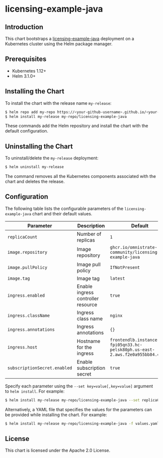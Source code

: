# licensing-example-java

## Introduction

This chart bootstraps a [licensing-example-java](https://github.com/omnistrate-community/licensing-example-java) deployment on a Kubernetes cluster using the Helm package manager.

## Prerequisites

- Kubernetes 1.12+
- Helm 3.1.0+

## Installing the Chart

To install the chart with the release name `my-release`:

```bash
$ helm repo add my-repo https://<your-github-username>.github.io/<your-repo-name>
$ helm install my-release my-repo/licensing-example-java
```

These commands add the Helm repository and install the chart with the default configuration.

## Uninstalling the Chart

To uninstall/delete the `my-release` deployment:

```bash
$ helm uninstall my-release
```

The command removes all the Kubernetes components associated with the chart and deletes the release.

## Configuration

The following table lists the configurable parameters of the `licensing-example-java` chart and their default values.

| Parameter                | Description                                     | Default                                                 |
|--------------------------|-------------------------------------------------|---------------------------------------------------------|
| `replicaCount`           | Number of replicas                              | `1`                                                     |
| `image.repository`       | Image repository                                | `ghcr.io/omnistrate-community/licensing-example-java`   |
| `image.pullPolicy`       | Image pull policy                               | `IfNotPresent`                                          |
| `image.tag`              | Image tag                                       | `latest`                                                |
| `ingress.enabled`        | Enable ingress controller resource              | `true`                                                  |
| `ingress.className`      | Ingress class name                              | `nginx`                                                 |
| `ingress.annotations`    | Ingress annotations                             | `{}`                                                    |
| `ingress.host`           | Hostname for the ingress                        | `frontendlb.instance-fpi05qn33.hc-pelsk80ph.us-east-2.aws.f2e0a955bb84.cloud` |
| `subscriptionSecret.enabled` | Enable subscription secret                | `true`                                                  |

Specify each parameter using the `--set key=value[,key=value]` argument to `helm install`. For example:

```bash
$ helm install my-release my-repo/licensing-example-java --set replicaCount=2
```

Alternatively, a YAML file that specifies the values for the parameters can be provided while installing the chart. For example:

```bash
$ helm install my-release my-repo/licensing-example-java -f values.yaml
```

## License

This chart is licensed under the Apache 2.0 License.
